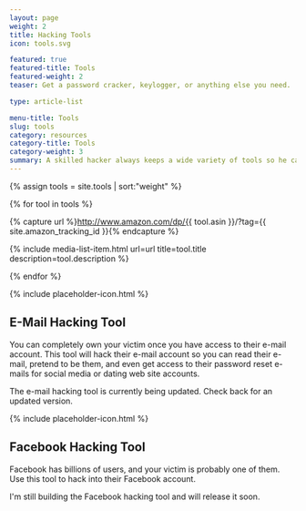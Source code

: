 ```yaml
---
layout: page
weight: 2
title: Hacking Tools
icon: tools.svg

featured: true
featured-title: Tools
featured-weight: 2
teaser: Get a password cracker, keylogger, or anything else you need.

type: article-list

menu-title: Tools
slug: tools
category: resources
category-title: Tools
category-weight: 3
summary: A skilled hacker always keeps a wide variety of tools so he can complete any task. Here you will find all the tools you will need to get the job done.
---
```

{% assign tools = site.tools | sort:"weight" %}

{% for tool in tools %}

  {% capture url %}http://www.amazon.com/dp/{{ tool.asin }}/?tag={{ site.amazon_tracking_id }}{% endcapture %}

  {% include media-list-item.html url=url title=tool.title description=tool.description %}

{% endfor %}

<article class="mb-5">
  <div class="media">
    <div class="mr-3">{% include placeholder-icon.html %}</div>
    <div class="media-body">
    <h2 class="mt-0">E-Mail Hacking Tool</h2>
      <p>You can completely own your victim once you have access to their e-mail account. This tool will hack their e-mail account so you can read their e-mail, pretend to be them, and even get access to their password reset e-mails for social media or dating web site accounts.</p>
      <p>The e-mail hacking tool is currently being updated. Check back for an updated version.</p>
    </div>
  </div>
</article>

<article class="mb-5">
  <div class="media">
    <div class="mr-3">{% include placeholder-icon.html %}</div>
    <div class="media-body">
    <h2 class="mt-0">Facebook Hacking Tool</h2>
      <p>Facebook has billions of users, and your victim is probably one of them. Use this tool to hack into their Facebook account.</p>
      <p>I'm still building the Facebook hacking tool and will release it soon.</p>
    </div>
  </div>
</article>
